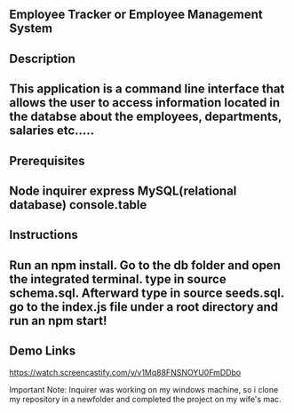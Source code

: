 ## Employee Tracker or Employee Management System

## Description

This application is a command line interface that allows the user to access information located in the databse about the employees, departments, salaries etc.....
----

## Prerequisites

Node
inquirer
express 
MySQL(relational database)
console.table
----

## Instructions

Run an npm install. Go to the db folder and open the integrated terminal. type in source schema.sql. Afterward type in source seeds.sql. go to the index.js file under a root directory and run an npm start!
----

## Demo Links
https://watch.screencastify.com/v/v1Mq88FNSNOYU0FmDDbo


Important Note: Inquirer was working on my windows machine, so i clone my repository in a newfolder and completed the project on my wife's mac.


